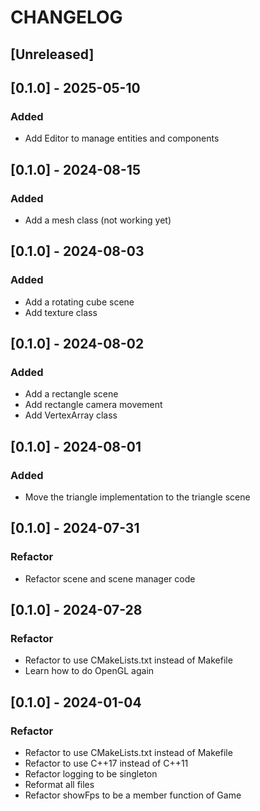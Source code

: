 # CHANGELOG

## [Unreleased]

## [0.1.0] - 2025-05-10

### Added

- Add Editor to manage entities and components  

## [0.1.0] - 2024-08-15

### Added

- Add a mesh class (not working yet)

## [0.1.0] - 2024-08-03

### Added

- Add a rotating cube scene
- Add texture class

## [0.1.0] - 2024-08-02

### Added

- Add a rectangle scene
- Add rectangle camera movement
- Add VertexArray class
 
## [0.1.0] - 2024-08-01

### Added

- Move the triangle implementation to the triangle scene

## [0.1.0] - 2024-07-31

### Refactor

- Refactor scene and scene manager code

## [0.1.0] - 2024-07-28

### Refactor

- Refactor to use CMakeLists.txt instead of Makefile
- Learn how to do OpenGL again

## [0.1.0] - 2024-01-04

### Refactor

- Refactor to use CMakeLists.txt instead of Makefile
- Refactor to use C++17 instead of C++11
- Refactor logging to be singleton
- Reformat all files
- Refactor showFps to be a member function of Game
